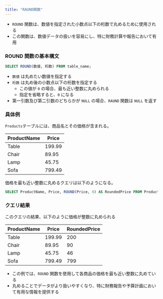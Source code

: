 ```yaml
---
title: "RAUND関数"
---
```


- `ROUND` 関数は、数値を指定された小数点以下の桁数で丸めるために使用される
- この関数は、数値データの扱いを容易にし、特に財務計算や報告において有用

### ROUND 関数の基本構文

```sql
SELECT ROUND(数値, 桁数) FROM table_name;
```

- `数値` は丸めたい数値を指定する
- `桁数` は丸め後の小数点以下の桁数を指定する
  - この値が `0` の場合、最も近い整数に丸められる
  - 指定を省略すると、`0` になる
- 第一引数及び第二引数のどちらかが `NULL` の場合、`RAUND` 関数は `NULL` を返す

### 具体例

`Products`テーブルには、商品名とその価格が含まれる。

| ProductName | Price  |
| ----------- | ------ |
| Table       | 199.99 |
| Chair       | 89.95  |
| Lamp        | 45.75  |
| Sofa        | 799.49 |

価格を最も近い整数に丸めるクエリは以下のようになる。

```sql
SELECT ProductName, Price, ROUND(Price, 0) AS RoundedPrice FROM Products;
```

### クエリ結果

このクエリの結果、以下のように価格が整数に丸められる

| ProductName | Price  | RoundedPrice |
| ----------- | ------ | ------------ |
| Table       | 199.99 | 200          |
| Chair       | 89.95  | 90           |
| Lamp        | 45.75  | 46           |
| Sofa        | 799.49 | 799          |

- この例では、`ROUND` 関数を使用して各商品の価格を最も近い整数に丸めている
- 丸めることでデータがより扱いやすくなり、特に財務報告や予算計画において有用な情報を提供する
